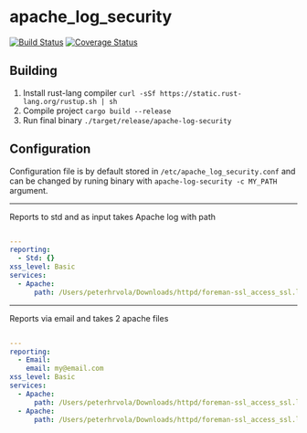 # apache_log_security
[![Build Status](https://travis-ci.org/retep007/apache_log_security.svg?branch=master)](https://travis-ci.org/retep007/apache_log_security)
[![Coverage Status](https://coveralls.io/repos/github/retep007/apache_log_security/badge.svg?branch=master)](https://coveralls.io/github/retep007/apache_log_security?branch=master)

## Building
1. Install rust-lang compiler `curl -sSf https://static.rust-lang.org/rustup.sh | sh`
2. Compile project `cargo build --release`
3. Run final binary `./target/release/apache-log-security`

## Configuration
Configuration file is by default stored in `/etc/apache_log_security.conf` and can be changed by runing binary with `apache-log-security -c MY_PATH` argument.

---

Reports to std and as input takes Apache log with path
``` yaml

---
reporting:
  - Std: {}
xss_level: Basic
services:
  - Apache:
      path: /Users/peterhrvola/Downloads/httpd/foreman-ssl_access_ssl.log-20170618
```
---
Reports via email and takes 2 apache files
``` yaml

---
reporting:
  - Email:
    email: my@email.com
xss_level: Basic
services:
  - Apache:
      path: /Users/peterhrvola/Downloads/httpd/foreman-ssl_access_ssl.log-20170618
  - Apache:
      path: /Users/peterhrvola/Downloads/httpd/foreman-ssl_access_ssl.log-20170618
```
